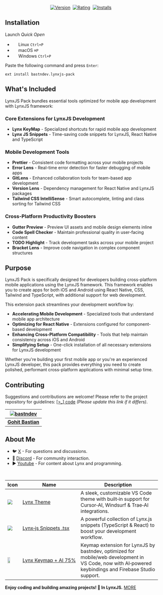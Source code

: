 <p align="center">
  <a href="https://marketplace.visualstudio.com/items?itemName=bastndev.lynxjs-pack"><img src="https://vsmarketplacebadges.dev/version-short/bastndev.lynxjs-pack.jpg?style=for-the-badge&colorA=009945&colorB=EEEEEE&color=000000&label=VERSION" alt="Version"></a>&nbsp;
  <a href="https://marketplace.visualstudio.com/items?itemName=bastndev.lynxjs-pack"><img src="https://vsmarketplacebadges.dev/rating-short/bastndev.lynxjs-pack.jpg?style=for-the-badge&colorA=009945&colorB=EEEEEE&color=000000&label=Rating" alt="Rating"></a>&nbsp;
  <a href="https://marketplace.visualstudio.com/items?itemName=bastndev.lynxjs-pack"><img src="https://vsmarketplacebadges.dev/installs-short/bastndev.lynxjs-pack.jpg?style=for-the-badge&colorA=009945&colorB=EEEEEE&color=000000&label=Installs" alt="Installs"></a>&nbsp;
</p>

## Installation

Launch _Quick Open_

- <img src="https://www.kernel.org/theme/images/logos/favicon.png" width=16 height=16/> Linux `Ctrl+P`
- <img src="https://developer.apple.com/favicon.ico" width=16 height=16/> macOS `⌘P`
- <img src="https://www.microsoft.com/favicon.ico" width=16 height=16/> Windows `Ctrl+P`

Paste the following command and press `Enter`:

```
ext install bastndev.lynxjs-pack
```

## What's Included

LynxJS Pack bundles essential tools optimized for mobile app development with LynxJS framework:

### Core Extensions for LynxJS Development

- **Lynx KeyMap** - Specialized shortcuts for rapid mobile app development
- **Lynx JS Snippets** - Time-saving code snippets for LynxJS, React Native and TypeScript

### Mobile Development Tools

- **Prettier** - Consistent code formatting across your mobile projects
- **Error Lens** - Real-time error detection for faster debugging of mobile apps
- **GitLens** - Enhanced collaboration tools for team-based app development
- **Version Lens** - Dependency management for React Native and LynxJS packages
- **Tailwind CSS IntelliSense** - Smart autocomplete, linting and class sorting for Tailwind CSS

### Cross-Platform Productivity Boosters

- **Gutter Preview** - Preview UI assets and mobile design elements inline
- **Code Spell Checker** - Maintain professional quality in user-facing content
- **TODO Highlight** - Track development tasks across your mobile project
- **Bracket Lens** - Improve code navigation in complex component structures

## Purpose

LynxJS Pack is specifically designed for developers building cross-platform mobile applications using the LynxJS framework. This framework enables you to create apps for both iOS and Android using React Native, CSS, Tailwind and TypeScript, with additional support for web development.

This extension pack streamlines your development workflow by:

- **Accelerating Mobile Development** - Specialized tools that understand mobile app architecture
- **Optimizing for React Native** - Extensions configured for component-based development
- **Enhancing Cross-Platform Compatibility** - Tools that help maintain consistency across iOS and Android
- **Simplifying Setup** - One-click installation of all necessary extensions for LynxJS development

Whether you're building your first mobile app or you're an experienced LynxJS developer, this pack provides everything you need to create polished, performant cross-platform applications with minimal setup time.

## Contributing

Suggestions and contributions are welcome! Please refer to the project repository for guidelines: [[>\_] code](https://github.com/bastndev/lynxjs-pack) _(Please update this link if it differs)_.

| [![bastndev](https://github.com/bastndev.png?size=100)](https://github.com/bastndev) |
| :----------------------------------------------------------------------------------: |
|                   **[Gohit Bastian](https://github.com/bastndev)**                   |

## About Me

- 🐦 [X](https://twitter.com/bastndev) - For questions and discussions.
- 💬 [Discord](https://discord.com/invite/bgzvzP6aZH) - For community interaction.
- ▶️ [Youtube](https://www.youtube.com/@bastndev) - For content about Lynx and programming.

</br>

| Icon                                                                                                                                                                 | Name                                                                                                   | Description                                                                                                                                            |
| -------------------------------------------------------------------------------------------------------------------------------------------------------------------- | ------------------------------------------------------------------------------------------------------ | ------------------------------------------------------------------------------------------------------------------------------------------------------ |
| ![](https://bastndev.gallerycdn.vsassets.io/extensions/bastndev/lynx-theme/0.1.2/1744898058774/Microsoft.VisualStudio.Services.Icons.Default)                        | [Lynx Theme](https://marketplace.visualstudio.com/items?itemName=bastndev.lynx-theme)                  | A sleek, customizable VS Code theme with built‑in support for Cursor‑AI, Windsurf & Trae‑AI integrations.                                              |
| ![](https://bastndev.gallerycdn.vsassets.io/extensions/bastndev/lynx-js-snippets/0.2.0/1745166683713/Microsoft.VisualStudio.Services.Icons.Default)                  | [Lynx‑js Snippets .tsx](https://marketplace.visualstudio.com/items?itemName=bastndev.lynx-js-snippets) | A powerful collection of Lynx.js snippets (TypeScript & React) to boost your development workflow.                                                     |
| <img src="https://bastndev.gallerycdn.vsassets.io/extensions/bastndev/lynx-keymap/0.6.6/1745167089178/Microsoft.VisualStudio.Services.Icons.Default"  height="50%"/> | [Lynx Keymap + AI 75%](https://marketplace.visualstudio.com/items?itemName=bastndev.lynx-keymap)       | Keymap extension for LynxJS by bastndev, optimized for mobile/web development in VS Code, now with AI‑powered keybindings and Firebase Studio support. |

**Enjoy coding and building amazing projects! 🚀 In LynxJS.**
[MORE](https://marketplace.visualstudio.com/publishers/bastndev)
